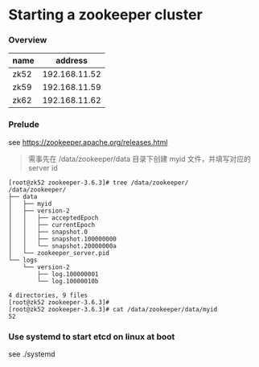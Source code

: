 # Starting a zookeeper cluster


### Overview

|name |address|
|------------ | -------------|
|zk52| 192.168.11.52|
|zk59| 192.168.11.59|
|zk62| 192.168.11.62|


### Prelude
see https://zookeeper.apache.org/releases.html


> 需事先在 /data/zookeeper/data 目录下创建 myid 文件，并填写对应的 server id


```
[root@zk52 zookeeper-3.6.3]# tree /data/zookeeper/
/data/zookeeper/
├── data
│   ├── myid
│   ├── version-2
│   │   ├── acceptedEpoch
│   │   ├── currentEpoch
│   │   ├── snapshot.0
│   │   ├── snapshot.100000000
│   │   └── snapshot.20000000a
│   └── zookeeper_server.pid
└── logs
    └── version-2
        ├── log.100000001
        └── log.10000010b

4 directories, 9 files
[root@zk52 zookeeper-3.6.3]# 
[root@zk52 zookeeper-3.6.3]# cat /data/zookeeper/data/myid 
52
```

### Use systemd to start etcd on linux at boot 
see ./systemd
